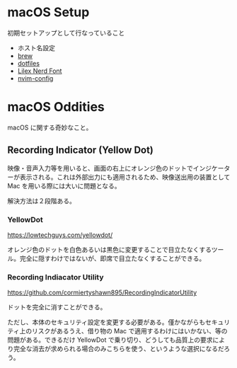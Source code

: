 # macOS Setup

初期セットアップとして行なっていること

- ホスト名設定
- [brew](https://brew.sh)
- [dotfiles](https://github.com/keijiro/dotfiles)
- [Lilex Nerd Font](https://github.com/ryanoasis/nerd-fonts/tree/master/patched-fonts/Lilex)
- [nvim-config](https://github.com/keijiro/nvim-config)

# macOS Oddities

macOS に関する奇妙なこと。

## Recording Indicator (Yellow Dot)

映像・音声入力等を用いると、画面の右上にオレンジ色のドットでインジケーターが表示される。これは外部出力にも適用されるため、映像送出用の装置として Mac を用いる際には大いに問題となる。

解決方法は２段階ある。

### YellowDot

https://lowtechguys.com/yellowdot/

オレンジ色のドットを白色あるいは黒色に変更することで目立たなくするツール。完全に隠すわけではないが、即席で目立たなくすることができる。

### Recording Indiacator Utility

https://github.com/cormiertyshawn895/RecordingIndicatorUtility

ドットを完全に消すことができる。

ただし、本体のセキュリティ設定を変更する必要がある。僅かながらもセキュリティ上のリスクがあるうえ、借り物の Mac で適用するわけにはいかない、等の問題がある。できるだけ YellowDot で乗り切り、どうしても品質上の要求により完全な消去が求められる場合のみこちらを使う、というような選択になるだろう。
